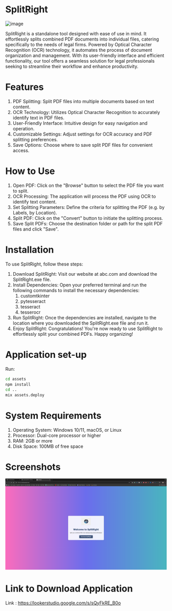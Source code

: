# SplitRight
![image](https://github.com/pbadhe/SplitRight/blob/main/Images/LegalDocuments.jpeg)


SplitRight is a standalone tool designed with ease of use in mind. It effortlessly splits combined PDF documents into individual files, catering specifically to the needs of legal firms. Powered by Optical Character Recognition (OCR) technology, it automates the process of document organization and management. With its user-friendly interface and efficient functionality, our tool offers a seamless solution for legal professionals seeking to streamline their workflow and enhance productivity.

# Features
1. PDF Splitting: Split PDF files into multiple documents based on text content.
2. OCR Technology: Utilizes Optical Character Recognition to accurately identify text in PDF files.
3. User-Friendly Interface: Intuitive design for easy navigation and operation.
4. Customizable Settings: Adjust settings for OCR accuracy and PDF splitting preferences.
5. Save Options: Choose where to save split PDF files for convenient access.

# How to Use
1. Open PDF: Click on the "Browse" button to select the PDF file you want to split.
2. OCR Processing: The application will process the PDF using OCR to identify text content.
3. Set Splitting Parameters: Define the criteria for splitting the PDF (e.g. by Labels, by Location).
4. Split PDF: Click on the "Convert" button to initiate the splitting process.
5. Save Split PDFs: Choose the destination folder or path for the split PDF files and click "Save".

# Installation
To use SplitRight, follow these steps:
1. Download SplitRight: Visit our website at abc.com and download the SplitRight.exe file.
2. Install Dependencies: Open your preferred terminal and run the following commands to install the necessary dependencies:
   1. customtkinter
   2. pytesseract
   3. tesseract
   4. tesserocr
4. Run SplitRight: Once the dependencies are installed, navigate to the location where you downloaded the SplitRight.exe file and run it.
5. Enjoy SplitRight: Congratulations! You're now ready to use SplitRight to effortlessly split your combined PDFs. Happy organizing!

# Application set-up

Run:

```bash
cd assets
npm install
cd ..
mix assets.deploy
```

# System Requirements
1. Operating System: Windows 10/11, macOS, or Linux
2. Processor: Dual-core processor or higher
3. RAM: 2GB or more
4. Disk Space: 100MB of free space

# Screenshots
![Website](/Images/website.png)

# Link to Download Application
Link : https://lookerstudio.google.com/s/sQyFkRE_B0o
